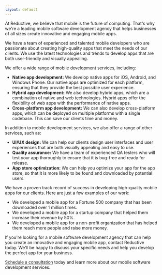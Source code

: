 ```yaml
---
layout: default
---
```


At Reductive, we believe that mobile is the future of computing. That's why we're a leading mobile software development agency that helps businesses of all sizes create innovative and engaging mobile apps.

We have a team of experienced and talented mobile developers who are passionate about creating high-quality apps that meet the needs of our clients. We use the latest technologies and trends to develop apps that are both user-friendly and visually appealing.

We offer a wide range of mobile development services, including:

* **Native app development:** We develop native apps for iOS, Android, and Windows Phone. Our native apps are optimized for each platform, ensuring that they provide the best possible user experience.
* **Hybrid app development:** We also develop hybrid apps, which are a combination of native and web technologies. Hybrid apps offer the flexibility of web apps with the performance of native apps.
* **Cross-platform app development:** We can also develop cross-platform apps, which can be deployed on multiple platforms with a single codebase. This can save our clients time and money.

In addition to mobile development services, we also offer a range of other services, such as:

* **UI/UX design:** We can help our clients design user interfaces and user experiences that are both visually appealing and easy to use.
* **Quality assurance:** We have a team of experienced QA testers who will test your app thoroughly to ensure that it is bug-free and ready for release.
* **App store optimization:** We can help you optimize your app for the app store, so that it is more likely to be found and downloaded by potential users.

We have a proven track record of success in developing high-quality mobile apps for our clients. Here are just a few examples of our work:

* We developed a mobile app for a Fortune 500 company that has been downloaded over 1 million times.
* We developed a mobile app for a startup company that helped them increase their revenue by 50%.
* We developed a mobile app for a non-profit organization that has helped them reach more people and raise more money.

If you're looking for a mobile software development agency that can help you create an innovative and engaging mobile app, contact Reductive today. We'll be happy to discuss your specific needs and help you develop the perfect app for your business.

[Schedule a consultation](mailto:eric@reductivellc.com) today and learn more about our mobile software development services.
